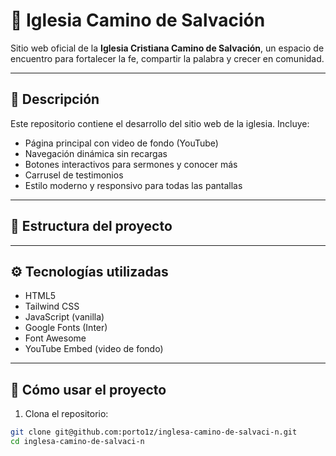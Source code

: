 # 🙌 Iglesia Camino de Salvación

Sitio web oficial de la **Iglesia Cristiana Camino de Salvación**, un espacio de encuentro para fortalecer la fe, compartir la palabra y crecer en comunidad.

---

## 📌 Descripción

Este repositorio contiene el desarrollo del sitio web de la iglesia. Incluye:

- Página principal con video de fondo (YouTube)
- Navegación dinámica sin recargas
- Botones interactivos para sermones y conocer más
- Carrusel de testimonios
- Estilo moderno y responsivo para todas las pantallas

---

## 📁 Estructura del proyecto


---

## ⚙️ Tecnologías utilizadas

- HTML5
- Tailwind CSS
- JavaScript (vanilla)
- Google Fonts (Inter)
- Font Awesome
- YouTube Embed (video de fondo)

---

## 🚀 Cómo usar el proyecto

1. Clona el repositorio:

```bash
git clone git@github.com:porto1z/inglesa-camino-de-salvaci-n.git
cd inglesa-camino-de-salvaci-n




